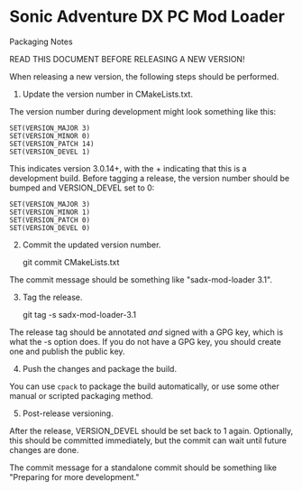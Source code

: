 Sonic Adventure DX PC Mod Loader
================================
Packaging Notes

READ THIS DOCUMENT BEFORE RELEASING A NEW VERSION!

When releasing a new version, the following steps should be performed.

1. Update the version number in CMakeLists.txt.

The version number during development might look something like this:

    SET(VERSION_MAJOR 3)
    SET(VERSION_MINOR 0)
    SET(VERSION_PATCH 14)
    SET(VERSION_DEVEL 1)

This indicates version 3.0.14+, with the + indicating that this is
a development build. Before tagging a release, the version number
should be bumped and VERSION_DEVEL set to 0:

    SET(VERSION_MAJOR 3)
    SET(VERSION_MINOR 1)
    SET(VERSION_PATCH 0)
    SET(VERSION_DEVEL 0)

2. Commit the updated version number.

    git commit CMakeLists.txt

The commit message should be something like "sadx-mod-loader 3.1".

3. Tag the release.

    git tag -s sadx-mod-loader-3.1

The release tag should be annotated *and* signed with a GPG key,
which is what the -s option does. If you do not have a GPG key,
you should create one and publish the public key.

4. Push the changes and package the build.

You can use `cpack` to package the build automatically, or use
some other manual or scripted packaging method.

5. Post-release versioning.

After the release, VERSION_DEVEL should be set back to 1 again.
Optionally, this should be committed immediately, but the commit can wait
until future changes are done.

The commit message for a standalone commit should be something like
"Preparing for more development."
